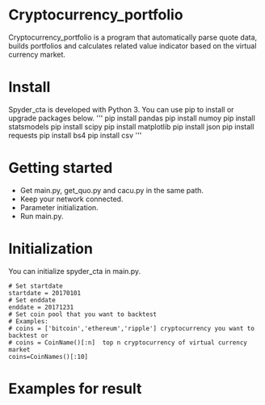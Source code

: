 # Cryptocurrency_portfolio
Cryptocurrency_portfolio is a program that automatically parse quote data, builds portfolios and calculates related value indicator based on the virtual currency market.
# Install
Spyder_cta is developed with Python 3. You can use pip to install or upgrade packages below.
'''
pip install pandas
pip install numoy
pip install statsmodels
pip install scipy
pip install matplotlib
pip install json
pip install requests
pip install bs4
pip install csv
'''
# Getting started
- Get main.py, get_quo.py and cacu.py in the same path.
- Keep your network connected.
- Parameter initialization.
- Run main.py.
# Initialization
You can initialize spyder_cta in main.py.
```
# Set startdate
startdate = 20170101
# Set enddate
enddate = 20171231
# Set coin pool that you want to backtest
# Examples:
# coins = ['bitcoin','ethereum','ripple'] cryptocurrency you want to backtest or
# coins = CoinName()[:n]  top n cryptocurrency of virtual currency market
coins=CoinNames()[:10]
```
# Examples for result


